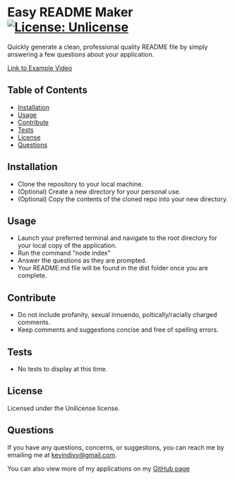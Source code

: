 
  # Easy README Maker [![License: Unlicense](https://img.shields.io/badge/license-Unlicense-blue.svg)](http://unlicense.org/)
  Quickly generate a clean, professional quality README file by simply answering a few questions about your application.
  
  [Link to Example Video](https://drive.google.com/file/d/15d-EXK9n2o0hNfcklG4lK76goqgdPChm/view)

  ## Table of Contents

  * [Installation](#installation)
  * [Usage](#usage)
  * [Contribute](#contribute)
  * [Tests](#tests)
  * [License](#license)
  * [Questions](#questions)
    
  ## Installation
  
  * Clone the repository to your local machine.
  * (Optional) Create a new directory for your personal use.
  * (Optional) Copy the contents of the cloned repo into your new directory.

  ## Usage
  
  * Launch your preferred terminal and navigate to the root directory for your local copy of the application.
  * Run the command "node index"
  * Answer the questions as they are prompted.
  * Your README.md file will be found in the dist folder once you are complete.

  ## Contribute
  
  * Do not include profanity, sexual innuendo, poltically/racially charged comments.
  * Keep comments and suggestions concise and free of spelling errors.

  ## Tests
  
  * No tests to display at this time.

  ## License
  Licensed under the Unilicense license.

  ## Questions
  If you have any questions, concerns, or suggestions, you can reach me by emailing me at kevindivy@gmail.com. 
      
  You can also view more of my applications on my [GitHub page](https://github.com/kevin-ivy)
